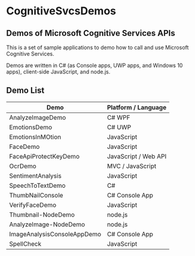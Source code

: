 # CognitiveSvcsDemos
## Demos of Microsoft Cognitive Services APIs

This is a set of sample applications to demo how to call and use Microsoft Cognitive Services.

Demos are written in C# (as Console apps, UWP apps, and Windows 10 apps), client-side JavaScript, and node.js.

## Demo List

| Demo | Platform / Language|
| --- | --- | 
| AnalyzeImageDemo | C# WPF |  
| EmotionsDemo | C# UWP | 
| EmotionsInMOtion | JavaScript | 
| FaceDemo | JavaScript | 
| FaceApiProtectKeyDemo | JavaScript / Web API | 
| OcrDemo | MVC / JavaScript | 
| SentimentAnalysis | JavaScript | 
| SpeechToTextDemo | C#
| ThumbNailConsole | C# Console App | 
| VerifyFaceDemo | JavaScript | 
| Thumbnail-NodeDemo | node.js | 
| AnalyzeImage-NodeDemo | node.js | 
| ImageAnalysisConsoleAppDemo | C# Console App |
| SpellCheck | JavaScript |